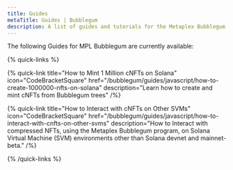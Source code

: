 ```yaml
---
title: Guides
metaTitle: Guides | Bubblegum
description: A list of guides and tutorials for the Metaplex Bubblegum compressed NFTs program on the Solana blockchain.
---
```


The following Guides for MPL Bubblegum are currently available:

{% quick-links %}

{% quick-link title="How to Mint 1 Million cNFTs on Solana" icon="CodeBracketSquare" href="/bubblegum/guides/javascript/how-to-create-1000000-nfts-on-solana" description="Learn how to create and mint cNFTs from Bubblegum trees" /%}

{% quick-link title="How to Interact with cNFTs on Other SVMs" icon="CodeBracketSquare" href="/bubblegum/guides/javascript/how-to-interact-with-cnfts-on-other-svms" description="How to Interact with compressed NFTs, using the Metaplex Bubblegum program, on Solana Virtual Machine (SVM) environments other than Solana devnet and mainnet-beta." /%}

{% /quick-links %}
